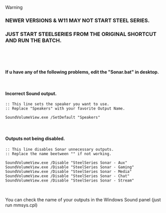 > [!WARNING]
> ### **NEWER VERSIONS & W11 MAY NOT START STEEL SERIES.**
> ### **JUST START STEELSERIES FROM THE ORIGINAL SHORTCUT AND RUN THE BATCH.**


</br>


</br>


</br>


**If u have any of the following problems, edit the "Sonar.bat" in desktop.**

</br>

#### Incorrect Sound output.
```
:: This line sets the speaker you want to use.
:: Replace "Speakers" with your favorite Output Name.

SoundVolumeView.exe /SetDefault "Speakers"
```
</br>

#### Outputs not being disabled.
```
:: This line disables Sonar unnecessary outputs.
:: Replace the name beetween "" if not working.

SoundVolumeView.exe /Disable "SteelSeries Sonar - Aux"
SoundVolumeView.exe /Disable "SteelSeries Sonar - Gaming"
SoundVolumeView.exe /Disable "SteelSeries Sonar - Media"
SoundVolumeView.exe /Disable "SteelSeries Sonar - Chat"
SoundVolumeView.exe /Disable "SteelSeries Sonar - Stream"
```

</br>


You can check the name of your outputs in the Windows Sound panel (just run mmsys.cpl)
